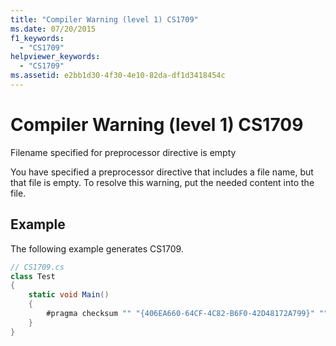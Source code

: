 ```yaml
---
title: "Compiler Warning (level 1) CS1709"
ms.date: 07/20/2015
f1_keywords: 
  - "CS1709"
helpviewer_keywords: 
  - "CS1709"
ms.assetid: e2bb1d30-4f30-4e10-82da-df1d3418454c
---
```

# Compiler Warning (level 1) CS1709
Filename specified for preprocessor directive is empty  
  
 You have specified a preprocessor directive that includes a file name, but that file is empty. To resolve this warning, put the needed content into the file.  
  
## Example  
 The following example generates CS1709.  
  
```csharp  
// CS1709.cs  
class Test  
{  
    static void Main()  
    {  
        #pragma checksum "" "{406EA660-64CF-4C82-B6F0-42D48172A799}" ""  // CS1709  
    }  
}  
```
